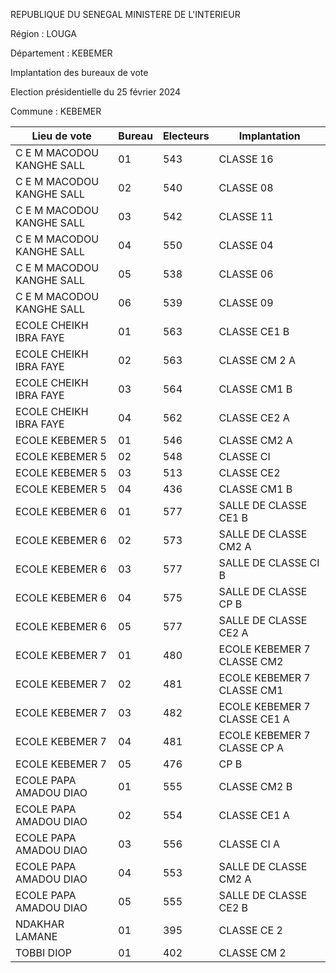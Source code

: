 REPUBLIQUE DU SENEGAL MINISTERE DE L'INTERIEUR

Région : LOUGA

Département : KEBEMER

Implantation des bureaux de vote

Election présidentielle du 25 février 2024

Commune : KEBEMER

| Lieu de vote | Bureau | Electeurs | Implantation |
| - | - | - | - |
| C E M MACODOU KANGHE SALL | 01 | 543 | CLASSE 16 |
| C E M MACODOU KANGHE SALL | 02 | 540 | CLASSE 08 |
| C E M MACODOU KANGHE SALL | 03 | 542 | CLASSE 11 |
| C E M MACODOU KANGHE SALL | 04 | 550 | CLASSE 04 |
| C E M MACODOU KANGHE SALL | 05 | 538 | CLASSE 06 |
| C E M MACODOU KANGHE SALL | 06 | 539 | CLASSE 09 |
| ECOLE CHEIKH IBRA FAYE | 01 | 563 | CLASSE CE1 B |
| ECOLE CHEIKH IBRA FAYE | 02 | 563 | CLASSE CM 2 A |
| ECOLE CHEIKH IBRA FAYE | 03 | 564 | CLASSE CM1 B |
| ECOLE CHEIKH IBRA FAYE | 04 | 562 | CLASSE CE2 A |
| ECOLE KEBEMER 5 | 01 | 546 | CLASSE CM2 A |
| ECOLE KEBEMER 5 | 02 | 548 | CLASSE CI |
| ECOLE KEBEMER 5 | 03 | 513 | CLASSE CE2 |
| ECOLE KEBEMER 5 | 04 | 436 | CLASSE CM1 B |
| ECOLE KEBEMER 6 | 01 | 577 | SALLE DE CLASSE CE1 B |
| ECOLE KEBEMER 6 | 02 | 573 | SALLE DE CLASSE CM2 A |
| ECOLE KEBEMER 6 | 03 | 577 | SALLE DE CLASSE CI B |
| ECOLE KEBEMER 6 | 04 | 575 | SALLE DE CLASSE CP B |
| ECOLE KEBEMER 6 | 05 | 577 | SALLE DE CLASSE CE2 A |
| ECOLE KEBEMER 7 | 01 | 480 | ECOLE KEBEMER 7 CLASSE CM2 |
| ECOLE KEBEMER 7 | 02 | 481 | ECOLE KEBEMER 7 CLASSE CM1 |
| ECOLE KEBEMER 7 | 03 | 482 | ECOLE KEBEMER 7 CLASSE CE1 A |
| ECOLE KEBEMER 7 | 04 | 481 | ECOLE KEBEMER 7 CLASSE CP A |
| ECOLE KEBEMER 7 | 05 | 476 | CP B |
| ECOLE PAPA AMADOU DIAO | 01 | 555 | CLASSE CM2 B |
| ECOLE PAPA AMADOU DIAO | 02 | 554 | CLASSE CE1 A |
| ECOLE PAPA AMADOU DIAO | 03 | 556 | CLASSE CI A |
| ECOLE PAPA AMADOU DIAO | 04 | 553 | SALLE DE CLASSE CM2 A |
| ECOLE PAPA AMADOU DIAO | 05 | 555 | SALLE DE CLASSE CE2 B |
| NDAKHAR LAMANE | 01 | 395 | CLASSE CE 2 |
| TOBBI DIOP | 01 | 402 | CLASSE CM 2 |

<!-- PageNumber="9/21" -->
